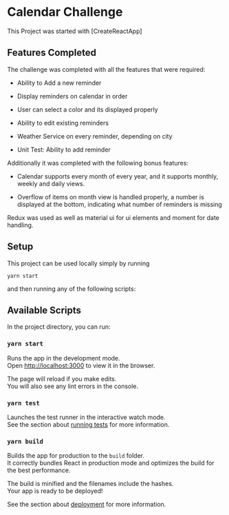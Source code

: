 # Calendar Challenge

This Project was started with [CreateReactApp]

## Features Completed

The challenge was completed with all the features that were required:

- Ability to Add a new reminder

- Display reminders on calendar in order

- User can select a color and its displayed properly

- Ability to edit existing reminders

- Weather Service on every reminder, depending on city

- Unit Test: Ability to add reminder

Additionally it was completed with the following bonus features:

- Calendar supports every month of every year, and it supports monthly, weekly and daily views.

- Overflow of items on month view is handled properly, a number is displayed at the bottom, indicating what number of reminders is missing

Redux was used as well as material ui for ui elements and moment for date handling.

## Setup

This project can be used locally simply by running

`yarn start`

and then running any of the following scripts:

## Available Scripts

In the project directory, you can run:

### `yarn start`

Runs the app in the development mode.<br />
Open [http://localhost:3000](http://localhost:3000) to view it in the browser.

The page will reload if you make edits.<br />
You will also see any lint errors in the console.

### `yarn test`

Launches the test runner in the interactive watch mode.<br />
See the section about [running tests](https://facebook.github.io/create-react-app/docs/running-tests) for more information.

### `yarn build`

Builds the app for production to the `build` folder.<br />
It correctly bundles React in production mode and optimizes the build for the best performance.

The build is minified and the filenames include the hashes.<br />
Your app is ready to be deployed!

See the section about [deployment](https://facebook.github.io/create-react-app/docs/deployment) for more information.

